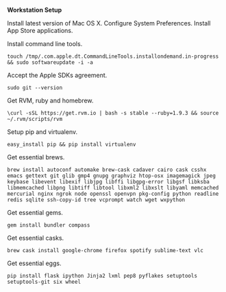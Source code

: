 **Workstation Setup**

Install latest version of Mac OS X.
Configure System Preferences.
Install App Store applications.

Install command line tools.
```shell
touch /tmp/.com.apple.dt.CommandLineTools.installondemand.in-progress && sudo softwareupdate -i -a
```

Accept the Apple SDKs agreement.
```shell
sudo git --version
```

Get RVM, ruby and homebrew.
```shell
\curl -sSL https://get.rvm.io | bash -s stable --ruby=1.9.3 && source ~/.rvm/scripts/rvm
```

Setup pip and virtualenv.
```shell
easy_install pip && pip install virtualenv
```

Get essential brews.
```shell
brew install autoconf automake brew-cask cadaver cairo cask csshx emacs gettext git glib gmp4 gnupg graphviz htop-osx imagemagick jpeg keybase libevent libexif libjpg libffi libgpg-error libgsf libksba libmemcached libpng libtiff libtool libxml2 libxslt libyaml memcached mercurial nginx ngrok node openssl openvpn pkg-config python readline redis sqlite ssh-copy-id tree vcprompt watch wget wxpython
```

Get essential gems.
```shell
gem install bundler compass
```

Get essential casks.
```shell
brew cask install google-chrome firefox spotify sublime-text vlc
```

Get essential eggs.
```shell
pip install flask ipython Jinja2 lxml pep8 pyflakes setuptools setuptools-git six wheel
```
